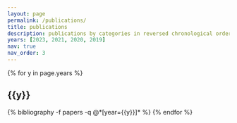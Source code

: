 ```yaml
---
layout: page
permalink: /publications/
title: publications
description: publications by categories in reversed chronological order. generated by jekyll-scholar.
years: [2023, 2021, 2020, 2019]
nav: true
nav_order: 3
---
```


<div class="publications">

{% for y in page.years %}
  <h2 class="year">{{y}}</h2>
  {% bibliography -f papers -q @*[year={{y}}]* %}
{% endfor %}

</div>
